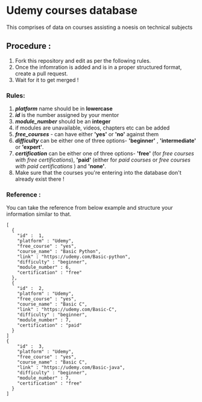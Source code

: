 # Udemy courses database
This comprises of data on courses assisting a noesis on technical subjects

## Procedure :
1. Fork this repository and edit as per the following rules.
2. Once the infomration is added and is in a proper structured format, create a pull request.
3. Wait for it to get merged !

### Rules:
1. ***platform*** name should be in **lowercase**
2. ***id*** is the number assigned by your mentor
3. ***module_number*** should be an **integer**
4. if modules are unavailable, videos, chapters etc can be added
5. ***free_courses*** - can have either **'yes'** or **'no'** against them
6. ***difficulty*** can be either one of three options- **'beginner'** , **'intermediate'** or **'expert'**.
7. ***certification*** can be either one of three options- **'free'** (for *free courses with free certifications*), **'paid'** (either for *paid courses* or *free courses with paid certifications* ) and **'none'**.
8. Make sure that the courses you're entering into the database don't already exist there !

### Reference :
You can take the reference from below example and structure your information similar to that.

   
  ```
  [
    {
      "id" :  1,
      "platform" : "Udemy",
      "free_course" : "yes",
      "course_name" : "Basic Python",
      "link" : "https://udemy.com/Basic-python",
      "difficulty" : "beginner",
      "module_number" : 6,
      "certification" : "free"
    },
    {
      "id" :  2,
      "platform" : "Udemy",
      "free_course" : "yes",
      "course_name" : "Basic C",
      "link" : "https://udemy.com/Basic-C",
      "difficulty" : "beginner",
      "module_number" : 7,
      "certification" : "paid"
    }
  ]
{
      "id" :  3,
      "platform" : "Udemy",
      "free_course" : "yes",
      "course_name" : "Basic C",
      "link" : "https://udemy.com/Basic-java",
      "difficulty" : "beginner",
      "module_number" : 7,
      "certification" : "free"
    }
  ]

